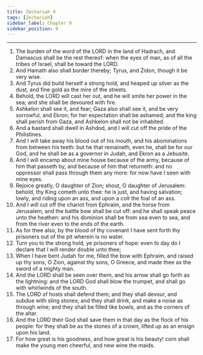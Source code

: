 ```yaml
---
title: Zechariah 9
tags: [Zechariah]
sidebar_label: Chapter 9
sidebar_position: 9
---
```


---
1. The burden of the word of the LORD in the land of Hadrach, and Damascus shall be the rest thereof: when the eyes of man, as of all the tribes of Israel, shall be toward the LORD.
2. And Hamath also shall border thereby; Tyrus, and Zidon, though it be very wise.
3. And Tyrus did build herself a strong hold, and heaped up silver as the dust, and fine gold as the mire of the streets.
4. Behold, the LORD will cast her out, and he will smite her power in the sea; and she shall be devoured with fire.
5. Ashkelon shall see it, and fear; Gaza also shall see it, and be very sorrowful, and Ekron; for her expectation shall be ashamed; and the king shall perish from Gaza, and Ashkelon shall not be inhabited.
6. And a bastard shall dwell in Ashdod, and I will cut off the pride of the Philistines.
7. And I will take away his blood out of his mouth, and his abominations from between his teeth: but he that remaineth, even he, shall be for our God, and he shall be as a governor in Judah, and Ekron as a Jebusite.
8. And I will encamp about mine house because of the army, because of him that passeth by, and because of him that returneth: and no oppressor shall pass through them any more: for now have I seen with mine eyes.
9. Rejoice greatly, O daughter of Zion; shout, O daughter of Jerusalem: behold, thy King cometh unto thee: he is just, and having salvation; lowly, and riding upon an ass, and upon a colt the foal of an ass.
10. And I will cut off the chariot from Ephraim, and the horse from Jerusalem, and the battle bow shall be cut off: and he shall speak peace unto the heathen: and his dominion shall be from sea even to sea, and from the river even to the ends of the earth.
11. As for thee also, by the blood of thy covenant I have sent forth thy prisoners out of the pit wherein is no water.
12. Turn you to the strong hold, ye prisoners of hope: even to day do I declare that I will render double unto thee;
13. When I have bent Judah for me, filled the bow with Ephraim, and raised up thy sons, O Zion, against thy sons, O Greece, and made thee as the sword of a mighty man.
14. And the LORD shall be seen over them, and his arrow shall go forth as the lightning: and the LORD God shall blow the trumpet, and shall go with whirlwinds of the south.
15. The LORD of hosts shall defend them; and they shall devour, and subdue with sling stones; and they shall drink, and make a noise as through wine; and they shall be filled like bowls, and as the corners of the altar.
16. And the LORD their God shall save them in that day as the flock of his people: for they shall be as the stones of a crown, lifted up as an ensign upon his land.
17. For how great is his goodness, and how great is his beauty! corn shall make the young men cheerful, and new wine the maids.